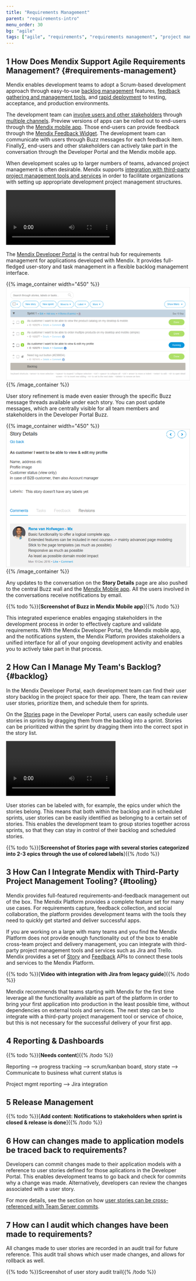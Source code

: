 ```yaml
---
title: "Requirements Management"
parent: "requirements-intro"
menu_order: 30
bg: "agile"
tags: ["agile", "requirements", "requirements management", "project management", "feedback", "dashboard", "traceability"]
---
```


## 1 How Does Mendix Support Agile Requirements Management? {#requirements-management}

Mendix enables development teams to adopt a Scrum-based development approach through easy-to-use [backlog management](#backlog) features, [feedback gathering and management tools](feedback-management#feedback-management), and [rapid deployment](devops-overview#support-devops) to testing, acceptance, and production environments.

The development team can [involve users and other stakeholders](collaboration-channels#stakeholder-involvement) through [multiple channels](collaboration-channels). Preview versions of apps can be rolled out to end-users through the [Mendix mobile app](https://docs.mendix.com/refguide/getting-the-mendix-app). Those end-users can provide feedback through the [Mendix Feedback Widget](https://appstore.home.mendix.com/link/app/199/). The development team can communicate with users through Buzz messages for each feedback item. Finally∑, end-users and other stakeholders can actively take part in the conversation through the Developer Portal and the Mendix mobile app.

When development scales up to larger numbers of teams, advanced project management is often desirable. Mendix supports [integration with third-party project management tools and services](#tooling) in order to facilitate organizations with setting up appropriate development project management structures.

<video controls src="attachments/agile/MCA_FullAgileLifecycle-2.mp4">VIDEO</video>

The [Mendix Developer Portal](https://docs.mendix.com/developerportal/) is the central hub for requirements management for applications developed with Mendix. It provides full-fledged user-story and task management in a flexible backlog management interface.

{{% image_container width="450" %}}
![](attachments/agile/stories.png)
{{% /image_container %}}

User story refinement is made even easier through the specific Buzz message threads available under each story. You can post update messages, which are centrally visible for all team members and stakeholders in the Developer Portal Buzz.

{{% image_container width="450" %}}
![](attachments/agile/story-detail.png)
{{% /image_container %}}

Any updates to the conversation on the **Story Details** page are also pushed to the central Buzz wall and the [Mendix Mobile app](https://docs.mendix.com/refguide/getting-the-mendix-app). All the users involved in the conversations receive notifications by email.

{{% todo %}}[**Screenshot of Buzz in Mendix Mobile app**]{{% /todo %}}

This integrated experience enables engaging stakeholders in the development process in order to effectively capture and validate requirements. With the Mendix Developer Portal, the Mendix mobile app, and the notifications system, the Mendix Platform provides stakeholders a unified interface for all of your ongoing development activity and enables you to actively take part in that process.

## 2 How Can I Manage My Team's Backlog? {#backlog}

In the Mendix Developer Portal, each development team can find their user story backlog in the project space for their app. There, the team can review user stories, prioritize them, and schedule them for sprints.

On the [Stories](https://docs.mendix.com/developerportal/collaborate/stories) page in the Developer Portal, users can easily schedule user stories in sprints by dragging them from the backlog into a sprint. Stories can be prioritized within the sprint by dragging them into the correct spot in the story list.

<video controls  src="attachments/agile/story-sprint.mp4">VIDEO</video>

User stories can be labeled with, for example, the epics under which the stories belong. This means that both within the backlog and in scheduled sprints, user stories can be easily identified as belonging to a certain set of stories. This enables the development team to group stories together across sprints, so that they can stay in control of their backlog and scheduled stories.

{{% todo %}}[**Screenshot of Stories page with several stories categorized into 2-3 epics through the use of colored labels**]{{% /todo %}}

## 3 How Can I Integrate Mendix with Third-Party Project Management Tooling? {#tooling}

Mendix provides full-featured requirements-and-feedback management out of the box. The Mendix Platform provides a complete feature set for many use cases. For requirements capture, feedback collection, and social collaboration, the platform provides development teams with the tools they need to quickly get started and deliver successful apps.

If you are working on a large with many teams and you find the Mendix Platform does not provide enough functionality out of the box to enable cross-team project and delivery management, you can integrate with third-party project management tools and services such as Jira and Trello. Mendix provides a set of [Story](https://docs.mendix.com/apidocs-mxsdk/apidocs/stories-api) and [Feedback](https://docs.mendix.com/apidocs-mxsdk/apidocs/feedback-api) APIs to connect these tools and services to the Mendix Platform.

{{% todo %}}[**Video with integration with Jira from legacy guide**]{{% /todo %}}

Mendix recommends that teams starting with Mendix for the first time leverage all the functionality available as part of the platform in order to bring your first application into production in the least possible time, without dependencies on external tools and services. The next step can be to integrate with a third-party project management tool or service of choice, but this is not necessary for the successful delivery of your first app.

## 4 Reporting & Dashboards

{{% todo %}}[**Needs content**]{{% /todo %}}

Reporting —> progress tracking —> scrum/kanban board, story state
—> Communicate to business what current status is

Project mgmt reporting —> Jira integration

## 5 Release Management

{{% todo %}}[**Add content: Notifications to stakeholders when sprint is closed & release is done**]{{% /todo %}}

## 6 How can changes made to application models be traced back to requirements?

Developers can commit changes made to their application models with a reference to user stories defined for those aplications in the Developer Portal. This enables development teams to go back and check for commits why a change was made. Alternatively, developers can review the changes associated with a user story.

For more details, see the section on how [user stories can be cross-referenced with Team Server commits](version-control#cross-reference).

## 7 How can I audit which changes have been made to requirements? 

All changes made to user stories are recorded in an audit trail for future reference. This audit trail shows which user made changes, and allows for rollback as well. 

{{% todo %}}Screenshot of user story audit trail{{% /todo %}}
